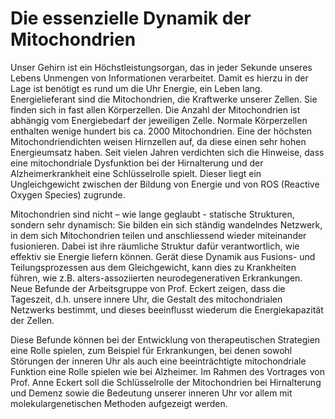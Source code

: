 # Die essenzielle Dynamik der Mitochondrien
<!-- type: published -->
<!-- date: 2018-12-06 22:00:00 -->

<!-- speaker: Prof. Dr. Anne Eckert -->
<!-- affiliation: Psychiatrische Kliniken, Universität Basel -->
<!-- eventdate: 2018-12-06 -->
<!-- eventtime: 18:30 - 20:00 -->
<!-- location: Aula des Naturhistorischen Museums Basel, Augustinergasse 2 -->
<!-- description: Unser Gehirn benötigt als Höchstleistungsorgan rund um die Uhr Energie, die von Mitochondrien -->
<!-- category: Vorträge -->
<!-- tags: Mitochondrium, Gehirn, Neurodegeneration, Biologie -->
<!-- coverImage: http://www.ngib.ch/typo3temp/focuscrop/6a2a8f95f9bf21ac08deafaec27b335ed658c8d9-fp-8-3-0-0.png -->

Unser Gehirn ist ein Höchstleistungsorgan, das in jeder Sekunde unseres Lebens Unmengen von Informationen verarbeitet. Damit es hierzu in der Lage ist benötigt es rund um die Uhr Energie, ein Leben lang. Energielieferant sind die Mitochondrien, die Kraftwerke unserer Zellen. Sie finden sich in fast allen Körperzellen. Die Anzahl der Mitochondrien ist abhängig vom Energiebedarf der jeweiligen Zelle. Normale Körperzellen enthalten wenige hundert bis ca. 2000 Mitochondrien. Eine der höchsten Mitochondriendichten weisen Hirnzellen auf, da diese einen sehr hohen Energieumsatz haben. Seit vielen Jahren verdichten sich die Hinweise, dass eine mitochondriale Dysfunktion bei der Hirnalterung und der Alzheimerkrankheit eine Schlüsselrolle spielt. Dieser liegt ein Ungleichgewicht zwischen der Bildung von Energie und von ROS (Reactive Oxygen Species) zugrunde.

Mitochondrien sind nicht – wie lange geglaubt - statische Strukturen, sondern sehr dynamisch: Sie bilden ein sich ständig wandelndes Netzwerk, in dem sich Mitochondrien teilen und anschliessend wieder miteinander fusionieren. Dabei ist ihre räumliche Struktur dafür verantwortlich, wie effektiv sie Energie liefern können. Gerät diese Dynamik aus Fusions- und Teilungsprozessen aus dem Gleichgewicht, kann dies zu Krankheiten führen, wie z.B. alters-assoziierten neurodegenerativen Erkrankungen. Neue Befunde der Arbeitsgruppe von Prof. Eckert zeigen, dass die Tageszeit, d.h. unsere innere Uhr,  die Gestalt des mitochondrialen Netzwerks bestimmt, und dieses beeinflusst wiederum die Energiekapazität der Zellen.

Diese Befunde können bei der Entwicklung von therapeutischen Strategien eine Rolle spielen, zum Beispiel für Erkrankungen, bei denen sowohl Störungen der inneren Uhr als auch eine beeinträchtigte mitochondriale Funktion eine Rolle spielen wie bei Alzheimer. Im Rahmen des Vortrages von Prof. Anne Eckert soll die Schlüsselrolle der Mitochondrien bei Hirnalterung und Demenz sowie die Bedeutung unserer inneren Uhr vor allem mit molekulargenetischen Methoden aufgezeigt werden.
